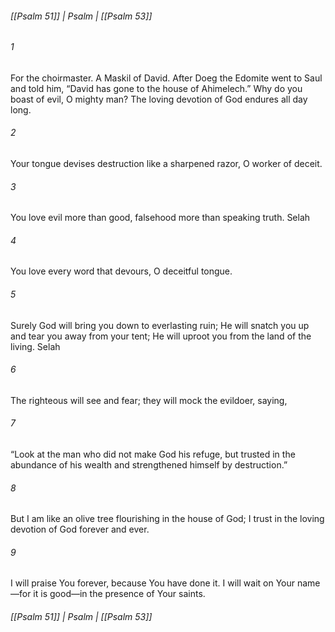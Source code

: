 ###### [[Psalm 51]] | Psalm | [[Psalm 53]]

###### 1
For the choirmaster. A Maskil of David. After Doeg the Edomite went to Saul and told him, “David has gone to the house of Ahimelech.” Why do you boast of evil, O mighty man? The loving devotion of God endures all day long.
###### 2
Your tongue devises destruction like a sharpened razor, O worker of deceit.
###### 3
You love evil more than good, falsehood more than speaking truth. Selah
###### 4
You love every word that devours, O deceitful tongue.
###### 5
Surely God will bring you down to everlasting ruin; He will snatch you up and tear you away from your tent; He will uproot you from the land of the living. Selah
###### 6
The righteous will see and fear; they will mock the evildoer, saying,
###### 7
“Look at the man who did not make God his refuge, but trusted in the abundance of his wealth and strengthened himself by destruction.”
###### 8
But I am like an olive tree flourishing in the house of God; I trust in the loving devotion of God forever and ever.
###### 9
I will praise You forever, because You have done it. I will wait on Your name—for it is good—in the presence of Your saints.

###### [[Psalm 51]] | Psalm | [[Psalm 53]]

